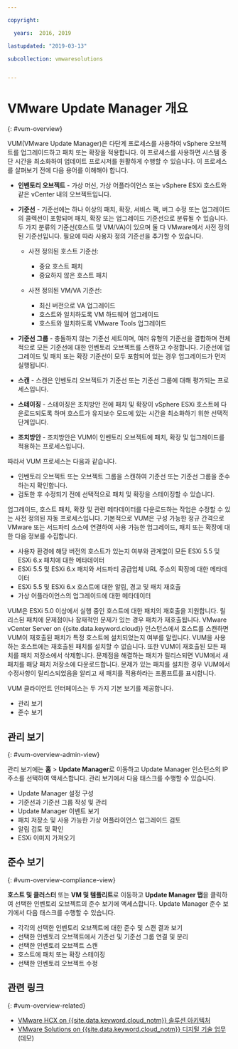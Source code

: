 ```yaml
---

copyright:

  years:  2016, 2019

lastupdated: "2019-03-13"

subcollection: vmwaresolutions


---
```


# VMware Update Manager 개요
{: #vum-overview}

VUM(VMware Update Manager)은 다단계 프로세스를 사용하여 vSphere 오브젝트를 업그레이드하고 패치 또는 확장을 적용합니다. 이 프로세스를 사용하면 시스템 중단 시간을 최소화하여 업데이트 프로시저를 원활하게 수행할 수 있습니다. 이 프로세스를 살펴보기 전에 다음 용어를 이해해야 합니다.
* **인벤토리 오브젝트** - 가상 머신, 가상 어플라이언스 또는 vSphere ESXi 호스트와 같은 vCenter 내의 오브젝트입니다.
* **기준선** - 기준선에는 하나 이상의 패치, 확장, 서비스 팩, 버그 수정 또는 업그레이드의 콜렉션이 포함되며 패치, 확장 또는 업그레이드 기준선으로 분류될 수 있습니다. 두 가지 분류의 기준선(호스트 및 VM/VA)이 있으며 둘 다 VMware에서 사전 정의된 기준선입니다. 필요에 따라 사용자 정의 기준선을 추가할 수 있습니다.
  - 사전 정의된 호스트 기준선:
    - 중요 호스트 패치
    - 중요하지 않은 호스트 패치

  - 사전 정의된 VM/VA 기준선:
    - 최신 버전으로 VA 업그레이드
    - 호스트와 일치하도록 VM 하드웨어 업그레이드
    - 호스트와 일치하도록 VMware Tools 업그레이드

* **기준선 그룹** - 충돌하지 않는 기준선 세트이며, 여러 유형의 기준선을 결합하며 전체적으로 모든 기준선에 대한 인벤토리 오브젝트를 스캔하고 수정합니다. 기준선에 업그레이드 및 패치 또는 확장 기준선이 모두 포함되어 있는 경우 업그레이드가 먼저 실행됩니다.
* **스캔** - 스캔은 인벤토리 오브젝트가 기준선 또는 기준선 그룹에 대해 평가되는 프로세스입니다.
* **스테이징** - 스테이징은 조치방안 전에 패치 및 확장이 vSphere ESXi 호스트에 다운로드되도록 하며 호스트가 유지보수 모드에 있는 시간을 최소화하기 위한 선택적 단계입니다.
* **조치방안** - 조치방안은 VUM이 인벤토리 오브젝트에 패치, 확장 및 업그레이드를 적용하는 프로세스입니다.

따라서 VUM 프로세스는 다음과 같습니다.
* 인벤토리 오브젝트 또는 오브젝트 그룹을 스캔하여 기준선 또는 기준선 그룹을 준수하는지 확인합니다.
* 검토한 후 수정되기 전에 선택적으로 패치 및 확장을 스테이징할 수 있습니다.

업그레이드, 호스트 패치, 확장 및 관련 메타데이터를 다운로드하는 작업은 수정할 수 있는 사전 정의된 자동 프로세스입니다. 기본적으로 VUM은 구성 가능한 정규 간격으로 VMware 또는 서드파티 소스에 연결하여 사용 가능한 업그레이드, 패치 또는 확장에 대한 다음 정보를 수집합니다.

* 사용자 환경에 해당 버전의 호스트가 있는지 여부와 관계없이 모든 ESXi 5.5 및 ESXi 6.x 패치에 대한 메타데이터
* ESXi 5.5 및 ESXi 6.x 패치와 서드파티 공급업체 URL 주소의 확장에 대한 메타데이터
* ESXi 5.5 및 ESXi 6.x 호스트에 대한 알림, 경고 및 패치 재호출
* 가상 어플라이언스의 업그레이드에 대한 메타데이터

VUM은 ESXi 5.0 이상에서 실행 중인 호스트에 대한 패치의 재호출을 지원합니다. 릴리스된 패치에 문제점이나 잠재적인 문제가 있는 경우 패치가 재호출됩니다. VMware vCenter Server on {{site.data.keyword.cloud}} 인스턴스에서 호스트를 스캔하면 VUM이 재호출된 패치가 특정 호스트에 설치되었는지 여부를 알립니다. VUM을 사용하는 호스트에는 재호출된 패치를 설치할 수 없습니다. 또한 VUM이 재호출된 모든 패치를 패치 저장소에서 삭제합니다. 문제점을 해결하는 패치가 릴리스되면 VUM에서 새 패치를 해당 패치 저장소에 다운로드합니다. 문제가 있는 패치를 설치한 경우 VUM에서 수정사항이 릴리스되었음을 알리고 새 패치를 적용하라는 프롬프트를 표시합니다.

VUM 클라이언트 인터페이스는 두 가지 기본 보기를 제공합니다.
*	관리 보기
*	준수 보기

##	관리 보기
{: #vum-overview-admin-view}

관리 보기에는 **홈** > **Update Manager**로 이동하고 Update Manager 인스턴스의 IP 주소를 선택하여 액세스합니다. 관리 보기에서 다음 태스크를 수행할 수 있습니다.
*	Update Manager 설정 구성
*	기준선과 기준선 그룹 작성 및 관리
*	Update Manager 이벤트 보기
*	패치 저장소 및 사용 가능한 가상 어플라이언스 업그레이드 검토
*	알림 검토 및 확인
*	ESXi 이미지 가져오기

##	준수 보기
{: #vum-overview-compliance-view}

**호스트 및 클러스터** 또는 **VM 및 템플리트**로 이동하고 **Update Manager 탭**을 클릭하여 선택한 인벤토리 오브젝트의 준수 보기에 액세스합니다. Update Manager 준수 보기에서 다음 태스크를 수행할 수 있습니다.
*	각각의 선택한 인벤토리 오브젝트에 대한 준수 및 스캔 결과 보기
*	선택한 인벤토리 오브젝트에서 기준선 및 기준선 그룹 연결 및 분리
*	선택한 인벤토리 오브젝트 스캔
*	호스트에 패치 또는 확장 스테이징
*	선택한 인벤토리 오브젝트 수정

## 관련 링크
{: #vum-overview-related}

* [VMware HCX on {{site.data.keyword.cloud_notm}} 솔루션 아키텍처](/docs/services/vmwaresolutions/services?topic=vmware-solutions-hcx-archi-intro#hcx-archi-intro)
* [VMware Solutions on {{site.data.keyword.cloud_notm}} 디지털 기술 업무](https://ibm-dte.mybluemix.net/ibm-vmware)(데모)
